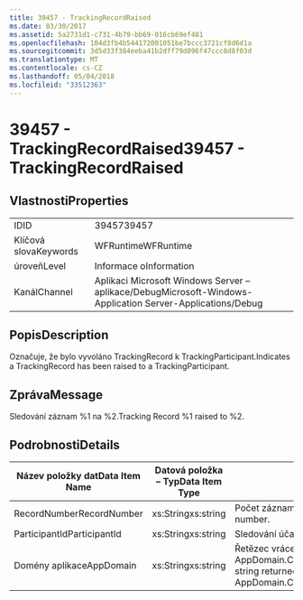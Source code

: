 ```yaml
---
title: 39457 - TrackingRecordRaised
ms.date: 03/30/2017
ms.assetid: 5a2731d1-c731-4b79-bb69-016cb69ef481
ms.openlocfilehash: 104d3fb4b544172001051be7bccc3721cf8d6d1a
ms.sourcegitcommit: 3d5d33f384eeba41b2dff79d096f47ccc8d8f03d
ms.translationtype: MT
ms.contentlocale: cs-CZ
ms.lasthandoff: 05/04/2018
ms.locfileid: "33512363"
---
```

# <a name="39457---trackingrecordraised"></a><span data-ttu-id="e2174-102">39457 - TrackingRecordRaised</span><span class="sxs-lookup"><span data-stu-id="e2174-102">39457 - TrackingRecordRaised</span></span>
## <a name="properties"></a><span data-ttu-id="e2174-103">Vlastnosti</span><span class="sxs-lookup"><span data-stu-id="e2174-103">Properties</span></span>  
  
|||  
|-|-|  
|<span data-ttu-id="e2174-104">ID</span><span class="sxs-lookup"><span data-stu-id="e2174-104">ID</span></span>|<span data-ttu-id="e2174-105">39457</span><span class="sxs-lookup"><span data-stu-id="e2174-105">39457</span></span>|  
|<span data-ttu-id="e2174-106">Klíčová slova</span><span class="sxs-lookup"><span data-stu-id="e2174-106">Keywords</span></span>|<span data-ttu-id="e2174-107">WFRuntime</span><span class="sxs-lookup"><span data-stu-id="e2174-107">WFRuntime</span></span>|  
|<span data-ttu-id="e2174-108">úroveň</span><span class="sxs-lookup"><span data-stu-id="e2174-108">Level</span></span>|<span data-ttu-id="e2174-109">Informace o</span><span class="sxs-lookup"><span data-stu-id="e2174-109">Information</span></span>|  
|<span data-ttu-id="e2174-110">Kanál</span><span class="sxs-lookup"><span data-stu-id="e2174-110">Channel</span></span>|<span data-ttu-id="e2174-111">Aplikaci Microsoft Windows Server – aplikace/Debug</span><span class="sxs-lookup"><span data-stu-id="e2174-111">Microsoft-Windows-Application Server-Applications/Debug</span></span>|  
  
## <a name="description"></a><span data-ttu-id="e2174-112">Popis</span><span class="sxs-lookup"><span data-stu-id="e2174-112">Description</span></span>  
 <span data-ttu-id="e2174-113">Označuje, že bylo vyvoláno TrackingRecord k TrackingParticipant.</span><span class="sxs-lookup"><span data-stu-id="e2174-113">Indicates a TrackingRecord has been raised to a TrackingParticipant.</span></span>  
  
## <a name="message"></a><span data-ttu-id="e2174-114">Zpráva</span><span class="sxs-lookup"><span data-stu-id="e2174-114">Message</span></span>  
 <span data-ttu-id="e2174-115">Sledování záznam %1 na %2.</span><span class="sxs-lookup"><span data-stu-id="e2174-115">Tracking Record %1 raised to %2.</span></span>  
  
## <a name="details"></a><span data-ttu-id="e2174-116">Podrobnosti</span><span class="sxs-lookup"><span data-stu-id="e2174-116">Details</span></span>  
  
|<span data-ttu-id="e2174-117">Název položky dat</span><span class="sxs-lookup"><span data-stu-id="e2174-117">Data Item Name</span></span>|<span data-ttu-id="e2174-118">Datová položka – Typ</span><span class="sxs-lookup"><span data-stu-id="e2174-118">Data Item Type</span></span>|<span data-ttu-id="e2174-119">Popis</span><span class="sxs-lookup"><span data-stu-id="e2174-119">Description</span></span>|  
|--------------------|--------------------|-----------------|  
|<span data-ttu-id="e2174-120">RecordNumber</span><span class="sxs-lookup"><span data-stu-id="e2174-120">RecordNumber</span></span>|<span data-ttu-id="e2174-121">xs:String</span><span class="sxs-lookup"><span data-stu-id="e2174-121">xs:string</span></span>|<span data-ttu-id="e2174-122">Počet záznamů sledování.</span><span class="sxs-lookup"><span data-stu-id="e2174-122">The tracking record number.</span></span>|  
|<span data-ttu-id="e2174-123">ParticipantId</span><span class="sxs-lookup"><span data-stu-id="e2174-123">ParticipantId</span></span>|<span data-ttu-id="e2174-124">xs:String</span><span class="sxs-lookup"><span data-stu-id="e2174-124">xs:string</span></span>|<span data-ttu-id="e2174-125">Sledování účastník.</span><span class="sxs-lookup"><span data-stu-id="e2174-125">The tracking participant.</span></span>|  
|<span data-ttu-id="e2174-126">Domény aplikace</span><span class="sxs-lookup"><span data-stu-id="e2174-126">AppDomain</span></span>|<span data-ttu-id="e2174-127">xs:String</span><span class="sxs-lookup"><span data-stu-id="e2174-127">xs:string</span></span>|<span data-ttu-id="e2174-128">Řetězec vrácený AppDomain.CurrentDomain.FriendlyName.</span><span class="sxs-lookup"><span data-stu-id="e2174-128">The string returned by AppDomain.CurrentDomain.FriendlyName.</span></span>|
